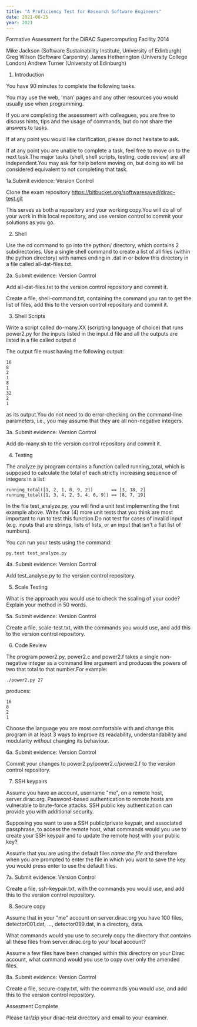 ```yaml
---
title: "A Proficiency Test for Research Software Engineers"
date: 2021-06-25
year: 2021
---
```


Formative Assessment for the DiRAC Supercomputing Facility 2014

Mike Jackson (Software Sustainability Institute, University of Edinburgh)
Greg Wilson (Software Carpentry)
James Hetherington (University College London)
Andrew Turner (University of Edinburgh)


1. Introduction 

You have 90 minutes to complete the following tasks.

You may use the web, 'man' pages and any other resources you would
usually use when programming.

If you are completing the assessment with colleagues, you are free to
discuss hints, tips and the usage of commands, but do not share the
answers to tasks.

If at any point you would like clarification, please do not hesitate
to ask.

If at any point you are unable to complete a task, feel free to move
on to the next task.The major tasks (shell, shell scripts, testing,
code review) are all independent.You may ask for help before moving
on, but doing so will be considered equivalent to not completing that
task.

1a.Submit evidence: Version Control

Clone the exam repository https://bitbucket.org/softwaresaved/dirac-test.git

This serves as both a repository and your working copy.You will do all
of your work in this local repository, and use version control to
commit your solutions as you go.

2. Shell

Use the cd command to go into the python/ directory, which contains 2
subdirectories. Use a single shell command to create a list of all
files (within the python directory) with names ending in .dat in or
below this directory in a file called all-dat-files.txt.

2a. Submit evidence: Version Control

Add all-dat-files.txt to the version control repository and commit it.

Create a file, shell-command.txt, containing the command you ran to
get the list of files, add this to the version control repository and
commit it.

3. Shell Scripts

Write a script called do-many.XX (scripting language of choice) that
runs power2.py for the inputs listed in the input.d file and all the
outputs are listed in a file called output.d

The output file must having the following output:

    16
    8
    2
    1
    8
    1
    32
    2
    1

as its output.You do not need to do error-checking on the command-line
parameters, i.e., you may assume that they are all non-negative
integers.

3a. Submit evidence: Version Control

Add do-many.sh to the version control repository and commit it.

4. Testing

The analyze.py program contains a function called running_total, which
is supposed to calculate the total of each strictly increasing
sequence of integers in a list:

    running_total([1, 2, 1, 8, 9, 2])       == [3, 18, 2]
    running_total([1, 3, 4, 2, 5, 4, 6, 9]) == [8, 7, 19]

In the file test_analyze.py, you will find a unit test implementing
the first example above. Write four (4) more unit tests that you think
are most important to run to test this function.Do not test for cases
of invalid input (e.g. inputs that are strings, lists of lists, or an
input that isn't a flat list of numbers).

You can run your tests using the command:

    py.test test_analyze.py

4a. Submit evidence: Version Control

Add test_analyse.py to the version control repository.

5. Scale Testing

What is the approach you would use to check the scaling of your code?
Explain your method in 50 words.

5a. Submit evidence: Version Control

Create a file, scale-test.txt, with the commands you would use, and
add this to the version control repository.

6. Code Review

The program power2.py, power2.c and power2.f takes a single
non-negative integer as a command line argument and produces the
powers of two that total to that number.For example:

    ./power2.py 27

produces:

    16
    8
    2
    1

Choose the language you are most comfortable with and change this
program in at least 3 ways to improve its readability,
understandability and modularity *without* changing its behaviour.

6a. Submit evidence: Version Control

Commit your changes to power2.py/power2.c/power2.f to the version
control repository.

7. SSH keypairs

Assume you have an account, username "me", on a remote host,
server.dirac.org. Password-based authentication to remote hosts are
vulnerable to brute-force attacks. SSH public key authentication can
provide you with additional security.

Supposing you want to use a SSH public/private keypair, and associated
passphrase, to access the remote host, what commands would you use to
create your SSH keypair and to update the remote host with your public
key?

Assume that you are using the default files *name the file* and
therefore when you are prompted to enter the file in which you want to
save the key you would press enter to use the default files.

7a. Submit evidence: Version Control

Create a file, ssh-keypair.txt, with the commands you would use, and
add this to the version control repository.

8. Secure copy

Assume that in your "me" account on server.dirac.org you have 100
files, detector001.dat, ..., detector099.dat, in a directory, data.

What commands would you use to securely copy the directory that
contains all these files from server.dirac.org to your local account?

Assume a few files have been changed within this directory on your
Dirac account, what command would you use to copy over only the
amended files.

8a. Submit evidence: Version Control

Create a file, secure-copy.txt, with the commands you would use, and
add this to the version control repository.

Assesment Complete

Please tar/zip your dirac-test directory and email to your examiner.
